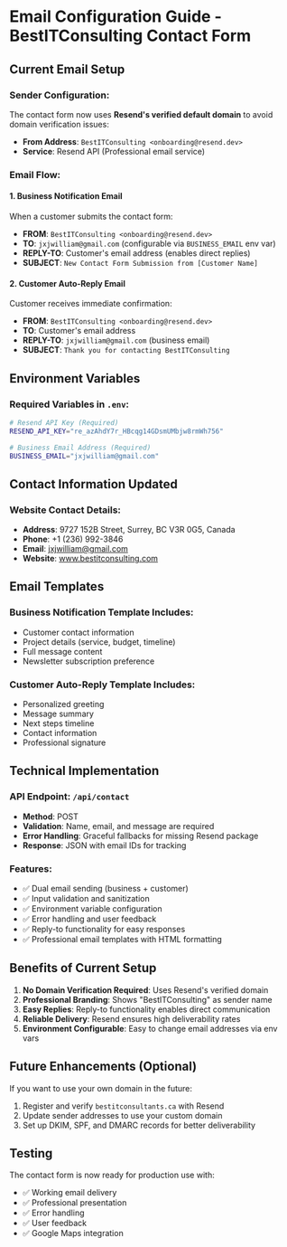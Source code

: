 # Email Configuration Guide - BestITConsulting Contact Form

## Current Email Setup

### **Sender Configuration:**

The contact form now uses **Resend's verified default domain** to avoid domain verification issues:

- **From Address**: `BestITConsulting <onboarding@resend.dev>`
- **Service**: Resend API (Professional email service)

### **Email Flow:**

#### 1. **Business Notification Email**

When a customer submits the contact form:

- **FROM**: `BestITConsulting <onboarding@resend.dev>`
- **TO**: `jxjwilliam@gmail.com` (configurable via `BUSINESS_EMAIL` env var)
- **REPLY-TO**: Customer's email address (enables direct replies)
- **SUBJECT**: `New Contact Form Submission from [Customer Name]`

#### 2. **Customer Auto-Reply Email**

Customer receives immediate confirmation:

- **FROM**: `BestITConsulting <onboarding@resend.dev>`
- **TO**: Customer's email address
- **REPLY-TO**: `jxjwilliam@gmail.com` (business email)
- **SUBJECT**: `Thank you for contacting BestITConsulting`

## Environment Variables

### Required Variables in `.env`:

```bash
# Resend API Key (Required)
RESEND_API_KEY="re_azAhdY7r_HBcqg14GDsmUMbjw8rmWh756"

# Business Email Address (Required)
BUSINESS_EMAIL="jxjwilliam@gmail.com"
```

## Contact Information Updated

### Website Contact Details:

- **Address**: 9727 152B Street, Surrey, BC V3R 0G5, Canada
- **Phone**: +1 (236) 992-3846
- **Email**: jxjwilliam@gmail.com
- **Website**: www.bestitconsulting.com

## Email Templates

### Business Notification Template Includes:

- Customer contact information
- Project details (service, budget, timeline)
- Full message content
- Newsletter subscription preference

### Customer Auto-Reply Template Includes:

- Personalized greeting
- Message summary
- Next steps timeline
- Contact information
- Professional signature

## Technical Implementation

### API Endpoint: `/api/contact`

- **Method**: POST
- **Validation**: Name, email, and message are required
- **Error Handling**: Graceful fallbacks for missing Resend package
- **Response**: JSON with email IDs for tracking

### Features:

- ✅ Dual email sending (business + customer)
- ✅ Input validation and sanitization
- ✅ Environment variable configuration
- ✅ Error handling and user feedback
- ✅ Reply-to functionality for easy responses
- ✅ Professional email templates with HTML formatting

## Benefits of Current Setup

1. **No Domain Verification Required**: Uses Resend's verified domain
2. **Professional Branding**: Shows "BestITConsulting" as sender name
3. **Easy Replies**: Reply-to functionality enables direct communication
4. **Reliable Delivery**: Resend ensures high deliverability rates
5. **Environment Configurable**: Easy to change email addresses via env vars

## Future Enhancements (Optional)

If you want to use your own domain in the future:

1. Register and verify `bestitconsultants.ca` with Resend
2. Update sender addresses to use your custom domain
3. Set up DKIM, SPF, and DMARC records for better deliverability

## Testing

The contact form is now ready for production use with:

- ✅ Working email delivery
- ✅ Professional presentation
- ✅ Error handling
- ✅ User feedback
- ✅ Google Maps integration
